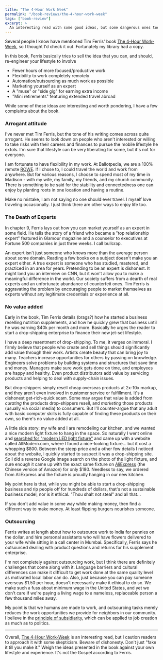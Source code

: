 ```yaml
---
title: "The 4-Hour Work Week"
permalink: "/book-reviews/the-4-hour-work-week"
tags: ["book-review"]
excerpt: >
  An interesting read with some good ideas, but some dangerous ones too.
---
```


Several people I know have mentioned Tim Ferris' book [The 4-Hour Work-Week](https://amzn.to/2qO8RZw), so I thought I'd check it out. Fortunately my library had a copy.

In this book, Ferris basically tries to sell the idea that you can, and should, re-engineer your lifestyle to involve
* Fewer hours of more focused/productive work
* Flexibility to work completely remotely
* Automation/outsourcing as much work as possible
* Marketing yourself as an expert
* A "muse" or "side gig" for earning extra income
* "Mini retirements" featuring extended travel abroad

While some of these ideas are interesting and worth pondering, I have a few complaints about the book.

### Arrogant attitude
I've never met Tim Ferris, but the tone of his writing comes across quite arrogant. He seems to look down on people who aren't interested or willing to take risks with their careers and finances to pursue the mobile lifestyle he extols. I'm sure that lifestyle can be very liberating for some, but it's not for everyone.

I am fortunate to have flexibility in my work. At Ballotpedia, we are a 100% remote [ROWE](https://en.wikipedia.org/wiki/ROWE). If I chose to, I could travel the world and work from anywhere. But for various reasons, I choose to spend most of my time in Madison - with my wife, my family, my friends, and my church community. There is something to be said for the stability and connectedness one can enjoy by planting roots in one location and having a routine.

Make no mistake, I am not saying no one should ever travel. I myself love traveling occasionally. I just think there are other ways to enjoy life too.

### The Death of Experts
In chapter 9, Ferris lays out how you can market yourself as an expert in some field. He tells the story of a friend who became a "top relationship expert" featured in Glamour magazine and a counselor to executives at Fortune 500 companies in just three weeks. I call bullcrap.

An expert isn't just someone who knows more than the average person about some domain. Reading a few books on a subject doesn't make you an expert either. A true expert is someone who has studied, mastered, and practiced in an area for years. Pretending to be an expert is dishonest. It might land you an interview on CNN, but it won't allow you to make a meaningful difference in the world.
Our society suffers from a dearth of real experts and an unfortunate abundance of counterfeit ones. Tim Ferris is aggravating the problem by encouraging people to market themselves as experts without any legitimate credentials or experience at all.

### No value added
Early in the book, Tim Ferris details (brags?) how he started a business reselling nutrition supplements, and how he quickly grew that business until he was earning $40k per month and more. Basically he urges the reader to start a drop-shipping enterprise to finance their new jet-set lifestyle.

I have a deep resentment of drop-shipping. To me, it verges on immoral. I firmly believe that people who create and sell things should significantly add value through their work. Artists create beauty that can bring joy to many. Teachers increase opportunities for others by passing on knowledge. Engineers solve problems by building systems and structures that save time and money. Managers make sure work gets done on time, and employees are happy and healthy. Even product distributors add value by servicing products and helping to deal with supply-chain issues.

But drop-shippers simply resell cheap overseas products at 2x-10x markup, and they aren't even involved in customer service or fulfillment. It's a dishonest get-rich-quick scam. Some may argue that value is added from *curating* the products drop-shippers resell, and *marketing* those products (usually via social media) to consumers. But I'll counter-argue that any adult with basic computer skills is fully capable of finding these products on their own, so there's no value added at all.

A little side story: my wife and I are remodeling our kitchen, and we wanted a nice modern light fixture to hang in the space. So naturally I went online and [searched for "modern LED light fixture"](https://www.google.com/search?q=modern+LED+light+fixture) and came up with a website called AllModern.com, where I found a nice-looking fixture... but it cost a whopping $800. Between the steep price and a other few details I noticed about the website, I quickly started to suspect it was a drop-shipping site. So I did a reverse Google Image search on the photo of the light fixture, and sure enough it came up with the exact same fixture on [AliExpress](https://www.aliexpress.com/) (the Chinese version of Amazon) for only $180. Needless to say, we ordered from AliExpress and the fixture is proudly hanging in our new kitchen.

My point here is that, while you might be able to start a drop-shipping business and rip people off for hundreds of dollars, that's not a sustainable business model, nor is it ethical. "Thou shalt not steal" and all that...


If you don't add value in some way while making money, then find a different way to make money. At least flipping burgers nourishes someone.

### Outsourcing
Ferris writes at length about how to outsource work to India for pennies on the dollar, and hire personal assistants who will have flowers delivered to your wife while sitting in a call center in Mumbai. Specifically, Ferris says he outsourced dealing with product questions and returns for his supplement enterprise.

I'm not completely against outsourcing work, but I think there are definitely challenges that come along with it. Language barriers and cultural differences can make it difficult to get work done at the same quality level as motivated local labor can do. Also, just because you can pay someone overseas $1.50 per hour, doesn't necessarily make it ethical to do so. We make such a fuss about minimum wage in the United States, and yet we don't care if we're paying a living wage to a nameless, replaceable person a few thousand miles away.

My point is that we humans are made to work, and outsourcing tasks merely reduces the work opportunities we provide for neighbors in our community. I believe in the [principle of subsidiarity](https://en.wikipedia.org/wiki/Subsidiarity_(Catholicism)), which can be applied to job creation as much as to politics.

---

Overall, [The 4-Hour Work-Week](https://amzn.to/2qO8RZw) is an interesting read, but I caution readers to approach it with some skepticism. Beware of dishonesty. Don't just "fake it till you make it." Weigh the ideas presented in the book against your own lifestyle and experience. It's not the Gospel according to Ferris.
